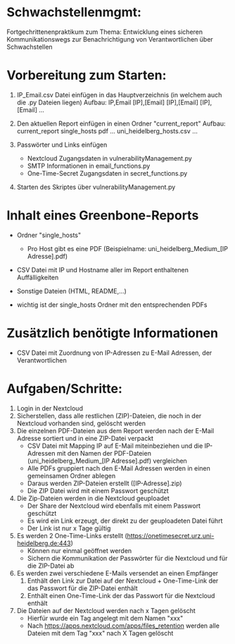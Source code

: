 # Schwachstellenmgmt:
Fortgechrittenenpraktikum zum Thema: Entwicklung eines sicheren Kommunikationswegs zur Benachrichtigung von Verantwortlichen über Schwachstellen

# Vorbereitung zum Starten: 
1. IP_Email.csv Datei einfügen in das Hauptverzeichnis (in welchem auch die .py Dateien liegen)
    Aufbau: 
                IP,Email
                [IP],[Email]
                [IP],[Email]
                [IP],[Email]
                ...

2. Den aktuellen Report einfügen in einen Ordner "current_report"
    Aufbau: 
            current_report
                single_hosts
                    pdf
                    ...
                uni_heidelberg_hosts.csv
                ...

3. Passwörter und Links einfügen
    - Nextcloud Zugangsdaten in vulnerabilityManagement.py
    - SMTP Informationen in email_functions.py
    - One-Time-Secret Zugangsdaten in secret_functions.py

4. Starten des Skriptes über vulnerabilityManagement.py 


# Inhalt eines Greenbone-Reports
- Ordner "single_hosts"
    - Pro Host gibt es eine PDF (Beispielname: uni_heidelberg_Medium_[IP Adresse].pdf)
- CSV Datei mit IP und Hostname aller im Report enthaltenen Auffälligkeiten
- Sonstige Dateien (HTML, README,...)

- wichtig ist der single_hosts Ordner mit den entsprechenden PDFs

# Zusätzlich benötigte Informationen
- CSV Datei mit Zuordnung von IP-Adressen zu E-Mail Adressen, der Verantwortlichen

# Aufgaben/Schritte:
1. Login in der Nextcloud 
2. Sicherstellen, dass alle restlichen (ZIP)-Dateien, die noch in der Nextcloud vorhanden sind, gelöscht werden
3. Die einzelnen PDF-Dateien aus dem Report werden nach der E-Mail Adresse sortiert und in eine ZIP-Datei verpackt
    - CSV Datei mit Mapping IP auf E-Mail miteinbeziehen und die IP-Adressen mit den Namen der PDF-Dateien (uni_heidelberg_Medium_[IP Adresse].pdf) vergleichen 
    - Alle PDFs gruppiert nach den E-Mail Adressen werden in einen gemeinsamen Ordner ablegen
    - Daraus werden ZIP-Dateien erstellt ([IP-Adresse].zip)
    - Die ZIP Datei wird mit einem Passwort geschützt
4. Die Zip-Dateien werden in die Nextcloud geuploadet
    - Der Share der Nextcloud wird ebenfalls mit einem Passwort geschützt
    - Es wird ein Link erzeugt, der direkt zu der geuploadeten Datei führt
    - Der Link ist nur x Tage gültig
5. Es werden 2 One-Time-Links erstellt (https://onetimesecret.urz.uni-heidelberg.de:443)
    - Können nur einmal geöffnet werden 
    - Sichern die Kommunikation der Passwörter für die Nextcloud und für die ZIP-Datei ab
6. Es werden zwei verschiedene E-Mails versendet an einen Empfänger
    1. Enthält den Link zur Datei auf der Nextcloud + One-Time-Link der das Passwort für die ZIP-Datei enthält
    2. Enthält einen One-Time-Link der das Passwort für die Nextcloud enthält
7. Die Dateien auf der Nextcloud werden nach x Tagen gelöscht
    - Hierfür wurde ein Tag angelegt mit dem Namen "xxx"
    - Nach https://apps.nextcloud.com/apps/files_retention werden alle Dateien mit dem Tag "xxx" nach X Tagen gelöscht
